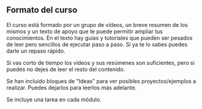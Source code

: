 ## Formato del curso

El curso está formado por un grupo de vídeos, un breve resumen de los mismos y un texto de apoyo que te puede permitir ampliar tus conocimientos. En el texto hay guías y tutoriales que pueden ser pesados de leer pero sencillos de ejecutar paso a paso. Si ya te lo sabes puedes darle un repaso rápido.

Si vas corto de tiempo los vídeos y sus resúmenes son suficientes, pero si puedes no dejes de leer el resto del contenido.

Se han incluído bloques de "Ideas" para ver posibles proyectos/ejemplos a realizar. Puedes dejarlos para leerlos más adelante.

Se incluye una tarea en cada módulo.

